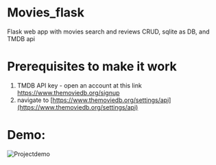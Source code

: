 # Movies_flask
Flask web app with movies search and reviews CRUD, sqlite as DB, and TMDB api 

# Prerequisites to make it work

1) TMDB API key - open an account at this link https://www.themoviedb.org/signup
2) navigate to [https://www.themoviedb.org/settings/api](https://www.themoviedb.org/settings/api) 

# Demo:
![Projectdemo](https://drive.google.com/file/d/1LraPkjmspgllW3KsOXNXA__M1fhr7Cst/view)
